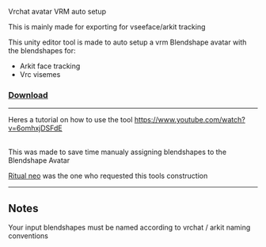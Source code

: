 Vrchat avatar VRM auto setup

This is mainly made for exporting for vseeface/arkit tracking

This unity editor tool is made to auto setup a vrm Blendshape avatar with the blendshapes for:

* Arkit face tracking  
* Vrc visemes  


### [Download](https://github.com/tracer755/VRC_VRM_BlendShape_Avatar_Setup/releases)
  
---

Heres a tutorial on how to use the tool 
https://www.youtube.com/watch?v=6omhxjDSFdE

<br />
This was made to save time manualy assigning blendshapes to the Blendshape Avatar <br /> 

[Ritual neo](https://www.youtube.com/channel/UCaHuQWPtaw8XLRMIOctBQRQ) was the one who requested this tools construction 




---
## Notes
Your input blendshapes must be named according to vrchat / arkit naming conventions
